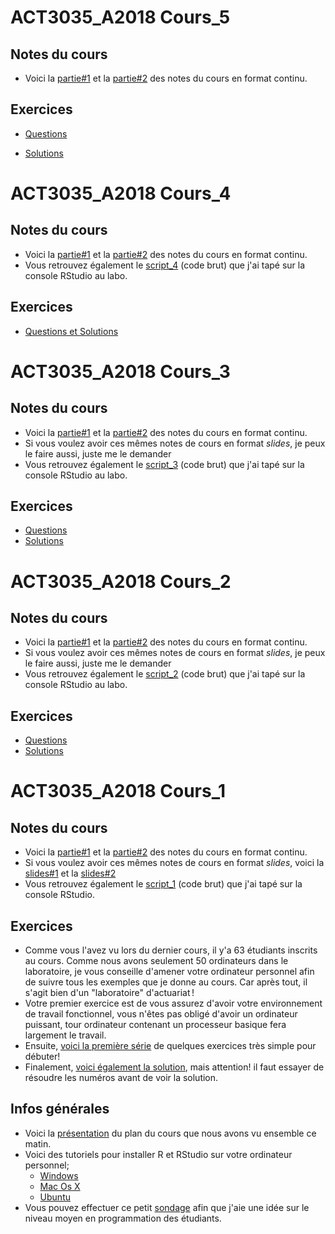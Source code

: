
# ACT3035_A2018 Cours_5

## Notes du cours
* Voici la [partie#1](https://github.com/nmeraihi/ACT3035/blob/master/AUT_2018/5_1_cours.ipynb) et la [partie#2](https://github.com/nmeraihi/ACT3035/blob/master/AUT_2018/5_2_cours.ipynb) des notes du cours en format continu. 

## Exercices
* [Questions](http://nbviewer.jupyter.org/github/nmeraihi/ACT3035/blob/master/AUT_2018/5_3_Exercices_Questions.ipynb)

* [Solutions](http://nbviewer.jupyter.org/github/nmeraihi/ACT3035/blob/master/AUT_2018/5_3_Exercices_Solutions.ipynb)

# ACT3035_A2018 Cours_4

## Notes du cours
* Voici la [partie#1](https://github.com/nmeraihi/ACT3035/blob/master/AUT_2018/4_1_cours.ipynb) et la [partie#2](https://github.com/nmeraihi/ACT3035/blob/master/AUT_2018/4_2_cours.ipynb) des notes du cours en format continu. 
* Vous retrouvez également le [script_4](https://github.com/nmeraihi/ACT3035/blob/master/AUT_2018/4_5_script.R) (code brut) que j'ai tapé sur la console RStudio au labo.

## Exercices
* [Questions et Solutions](http://nbviewer.jupyter.org/github/nmeraihi/ACT3035/blob/master/AUT_2018/4_3_Exercices_Solutions.ipynb)


# ACT3035_A2018 Cours_3

## Notes du cours
* Voici la [partie#1](https://github.com/nmeraihi/ACT3035/blob/master/AUT_2018/3_1_cours.ipynb) et la [partie#2](https://github.com/nmeraihi/ACT3035/blob/master/AUT_2018/3_2_cours.ipynb) des notes du cours en format continu. 
* Si vous voulez avoir ces mêmes notes de cours en format _slides_, je peux le faire aussi, juste me le demander
* Vous retrouvez également le [script_3](https://github.com/nmeraihi/ACT3035/blob/master/AUT_2018/3_5_script.R) (code brut) que j'ai tapé sur la console RStudio au labo.

## Exercices
* [Questions](http://nbviewer.jupyter.org/github/nmeraihi/ACT3035/blob/master/AUT_2018/3_3_Exercices.ipynb)
* [Solutions](http://nbviewer.jupyter.org/github/nmeraihi/ACT3035/blob/master/AUT_2018/3_4_Solutions.ipynb#Question)


# ACT3035_A2018 Cours_2

## Notes du cours
* Voici la [partie#1](https://github.com/nmeraihi/ACT3035/blob/master/AUT_2018/2_1_cours.ipynb) et la [partie#2](https://github.com/nmeraihi/ACT3035/blob/master/AUT_2018/2_2_cours.ipynb) des notes du cours en format continu. 
* Si vous voulez avoir ces mêmes notes de cours en format _slides_, je peux le faire aussi, juste me le demander
* Vous retrouvez également le [script_2](https://github.com/nmeraihi/ACT3035/blob/master/AUT_2018/2_5_script.R) (code brut) que j'ai tapé sur la console RStudio au labo.

## Exercices
* [Questions](http://nbviewer.jupyter.org/github/nmeraihi/ACT3035/blob/master/AUT_2018/2_3_Exercices.ipynb)
* [Solutions](http://nbviewer.jupyter.org/github/nmeraihi/ACT3035/blob/master/AUT_2018/2_4_Solutions.ipynb#Question)


# ACT3035_A2018 Cours_1

## Notes du cours
* Voici la [partie#1](https://nbviewer.jupyter.org/github/nmeraihi/ACT3035/blob/master/AUT_2018/1_1_cours.ipynb) et la [partie#2](https://nbviewer.jupyter.org/github/nmeraihi/ACT3035/blob/master/AUT_2018/1_2_cours.ipynb) des notes du cours en format continu. 
* Si vous voulez avoir ces mêmes notes de cours en format _slides_, voici la [slides#1](http://nour.me/presentations/1_1_cours.slides.html) et la [slides#2](http://nour.me/presentations/1_2_cours.slides.html)
* Vous retrouvez également le [script_1](https://github.com/nmeraihi/ACT3035/blob/master/AUT_2018/1_5_script.R) (code brut) que j'ai tapé sur la console RStudio.

## Exercices
* Comme vous l'avez vu lors du dernier cours, il y'a 63 étudiants inscrits au cours. Comme nous avons seulement 50 ordinateurs dans le laboratoire, je vous conseille d'amener votre ordinateur personnel afin de suivre tous les exemples que je donne au cours. Car après tout, il s'agit bien d'un "laboratoire" d'actuariat !
* Votre premier exercice est de vous assurez d'avoir votre environnement de travail fonctionnel, vous n'êtes pas obligé d'avoir un ordinateur puissant, tour ordinateur contenant un processeur basique fera largement le travail.
* Ensuite, [voici la première série](https://github.com/nmeraihi/ACT3035/blob/master/AUT_2018/1_3_Exercices_vecteurs.ipynb) de quelques exercices très simple pour débuter!
* Finalement, [voici également la solution](https://github.com/nmeraihi/ACT3035/blob/master/AUT_2018/1_4_Exercices_vecteurs-solutions.ipynb), mais attention! il faut essayer de résoudre les numéros avant de voir la solution.

## Infos générales
* Voici la [présentation](http://nour.me/presentations/ACT3035_PCA2018.html#/) du plan du cours que nous avons vu ensemble ce matin.
* Voici des tutoriels pour installer R et RStudio sur votre ordinateur personnel;
    * <a class="fragment" href="https://medium.com/@GalarnykMichael/install-r-and-rstudio-on-windows-5f503f708027">Windows</a>
    * <a class="fragment" href="https://medium.com/@GalarnykMichael/install-r-and-rstudio-on-mac-e911606ce4f4">Mac Os X</a><br>
    * <a class="fragment" href="https://medium.com/@GalarnykMichael/install-r-and-rstudio-on-ubuntu-12-04-14-04-16-04-b6b3107f7779">Ubuntu</a>
* Vous pouvez effectuer ce petit [sondage](https://goo.gl/forms/kDoCDxdVHP07bX2o1) afin que j'aie une idée sur le niveau moyen en programmation des étudiants.
